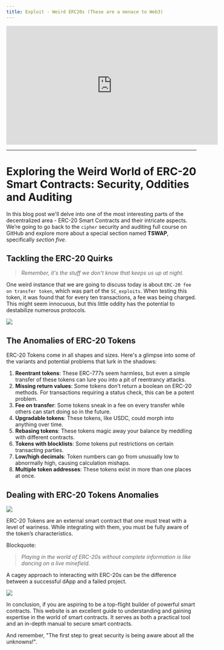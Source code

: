 ```yaml
---
title: Exploit - Weird ERC20s (These are a menace to Web3)
---
```


<iframe width="560" height="315" src="https://www.youtube.com/embed/8R_aOSqE0zI?si=hA-pCWiXnzuT1ptR" title="YouTube video player" frameborder="0" allow="accelerometer; autoplay; clipboard-write; encrypted-media; gyroscope; picture-in-picture; web-share" allowfullscreen></iframe>

---

# Exploring the Weird World of ERC-20 Smart Contracts: Security, Oddities and Auditing

In this blog post we'll delve into one of the most interesting parts of the decentralized area - ERC-20 Smart Contracts and their intricate aspects. We’re going to go back to the `cipher` security and auditing full course on GitHub and explore more about a special section named **TSWAP**, specifically _section five_.

## Tackling the ERC-20 Quirks

> _Remember, it's the stuff we don't know that keeps us up at night._

One weird instance that we are going to discuss today is about `ERC-20 fee on transfer token`, which was part of the `SC_exploits`. When testing this token, it was found that for every ten transactions, a fee was being charged. This might seem innocuous, but this little oddity has the potential to destabilize numerous protocols.

![](https://cdn.videotap.com/AepJ0CJaMiwbHLC1x4GC-49.5.png)

## The Anomalies of ERC-20 Tokens

ERC-20 Tokens come in all shapes and sizes. Here's a glimpse into some of the variants and potential problems that lurk in the shadows:

1. **Reentrant tokens**: These ERC-777s seem harmless, but even a simple transfer of these tokens can lure you into a pit of reentrancy attacks.
2. **Missing return values**: Some tokens don’t return a boolean on ERC-20 methods. For transactions requiring a status check, this can be a potent problem.
3. **Fee on transfer**: Some tokens sneak in a fee on every transfer while others can start doing so in the future.
4. **Upgradable tokens**: These tokens, like USDC, could morph into anything over time.
5. **Rebasing tokens**: These tokens magic away your balance by meddling with different contracts.
6. **Tokens with blocklists**: Some tokens put restrictions on certain transacting parties.
7. **Low/high decimals**: Token numbers can go from unusually low to abnormally high, causing calculation mishaps.
8. **Multiple token addresses**: These tokens exist in more than one places at once.

## Dealing with ERC-20 Tokens Anomalies

![](https://cdn.videotap.com/4oHWptmu7liSgxFnB37w-170.5.png)

ERC-20 Tokens are an external smart contract that one must treat with a level of wariness. While integrating with them, you must be fully aware of the token’s characteristics.

Blockquote:

> _Playing in the world of ERC-20s without complete information is like dancing on a live minefield._

A cagey approach to interacting with ERC-20s can be the difference between a successful dApp and a failed project.

![](https://cdn.videotap.com/fnsDlRcZfomWTHFt6MFT-214.5.png)

In conclusion, if you are aspiring to be a top-flight builder of powerful smart contracts. This website is an excellent guide to understanding and gaining expertise in the world of smart contracts. It serves as both a practical tool and an in-depth manual to secure smart contracts.

And remember, "The first step to great security is being aware about all the unknowns!".
